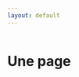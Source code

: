 ```yaml
---
layout: default
---
```


<div class="row">
	<div class="large-12 columns">
		<h1>Une page</h1>
	</div>
</div>
